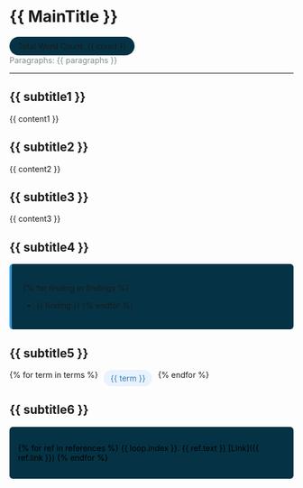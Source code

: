 # {{ MainTitle }}

<div style="background-color: #053345; padding: 8px 15px; border-radius: 20px; display: inline-block;">Total Word Count: {{ count }}</div>
<div style="color: #7f8c8d; font-size: 14px;">Paragraphs: {{ paragraphs }}</div>

---

## {{ subtitle1 }}

{{ content1 }}

## {{ subtitle2 }}

{{ content2 }}

## {{ subtitle3 }}

{{ content3 }}

## {{ subtitle4 }}

<div style="background-color: #053345; padding: 20px; border-radius: 6px; border-left: 4px solid #3498db;">

{% for finding in findings %}
- {{ finding }}
{% endfor %}

</div>

## {{ subtitle5 }}

<div style="display: flex; flex-wrap: wrap; gap: 10px; margin-top: 15px;">
{% for term in terms %}
<span style="background-color: #e9f2fd; padding: 6px 12px; border-radius: 15px; font-size: 14px; color: #2980b9;">{{ term }}</span>
{% endfor %}
</div>

## {{ subtitle6 }}

<div style="color: black;background-color: #053345; padding: 15px; border-radius: 6px;">

{% for ref in references %}
{{ loop.index }}. {{ ref.text }} [Link]({{ ref.link }})
{% endfor %}

</div>
